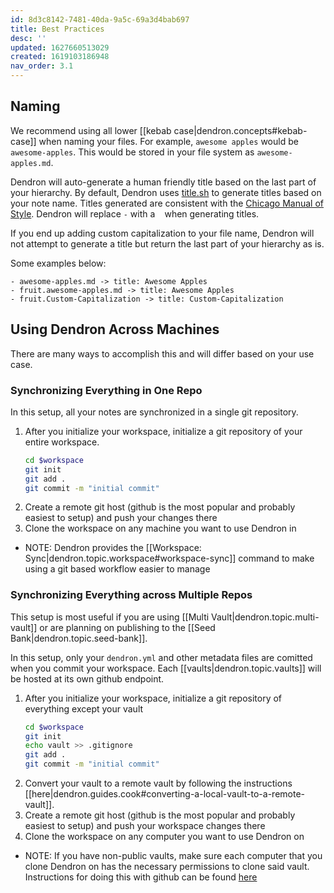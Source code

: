 ```yaml
---
id: 8d3c8142-7481-40da-9a5c-69a3d4bab697
title: Best Practices
desc: ''
updated: 1627660513029
created: 1619103186948
nav_order: 3.1
---
```


## Naming

We recommend using all lower [[kebab case|dendron.concepts#kebab-case]] when naming your files. For example, `awesome apples` would be `awesome-apples`. This would be stored in your file system as `awesome-apples.md`. 

Dendron will auto-generate a human friendly title based on the last part of your hierarchy. By default, Dendron uses [title.sh](https://title.sh/) to generate titles based on your note name. Titles generated are consistent with the [Chicago Manual of Style](https://www.chicagomanualofstyle.org/home.html). Dendron will replace `-` with a ` ` when generating titles. 

If you end up adding custom capitalization to your file name, Dendron will not attempt to generate a title but return the last part of your hierarchy as is.

Some examples below:

```
- awesome-apples.md -> title: Awesome Apples
- fruit.awesome-apples.md -> title: Awesome Apples
- fruit.Custom-Capitalization -> title: Custom-Capitalization
```

## Using Dendron Across Machines

There are many ways to accomplish this and will differ based on your use case.

### Synchronizing Everything in One Repo

In this setup, all your notes are synchronized in a single git repository. 

1. After you initialize your workspace, initialize a git repository of your entire workspace. 
	```sh
	cd $workspace
	git init
	git add .
	git commit -m "initial commit"
	```
1. Create a remote git host (github is the most popular and probably easiest to setup) and push your changes there
1. Clone the workspace on any machine you want to use Dendron in

- NOTE: Dendron provides the [[Workspace: Sync|dendron.topic.workspace#workspace-sync]] command to make using a git based workflow easier to manage


### Synchronizing Everything across Multiple Repos

This setup is most useful if you are using [[Multi Vault|dendron.topic.multi-vault]] or are planning on publishing to the [[Seed Bank|dendron.topic.seed-bank]].

In this setup, only your `dendron.yml` and other metadata files are comitted when you commit your workspace. Each [[vaults|dendron.topic.vaults]] will be hosted at its own github endpoint. 

1. After you initialize your workspace, initialize a git repository of everything except your vault
	```sh
	cd $workspace
	git init
	echo vault >> .gitignore
	git add .
	git commit -m "initial commit"
	```
1. Convert your vault to a remote vault by following the instructions [[here|dendron.guides.cook#converting-a-local-vault-to-a-remote-vault]].
1. Create a remote git host (github is the most popular and probably easiest to setup) and push your workspace changes there
1. Clone the workspace on any computer you want to use Dendron on

- NOTE: If you have non-public vaults, make sure each computer that you clone Dendron on has the necessary permissions to clone said vault. Instructions for doing this with github can be found [here](https://saas.dendron.so/notes/L80sFsAAcOO_0ztqZrN1J.html)



